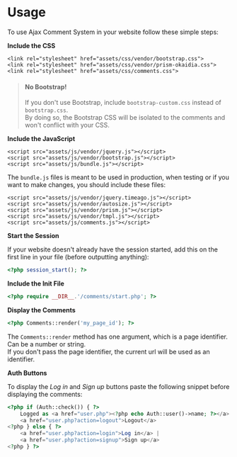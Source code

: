 # Usage

To use Ajax Comment System in your website follow these simple steps:

__Include the CSS__
```markup
<link rel="stylesheet" href="assets/css/vendor/bootstrap.css">
<link rel="stylesheet" href="assets/css/vendor/prism-okaidia.css">
<link rel="stylesheet" href="assets/css/comments.css">
```

> Note: 
> #### No Bootstrap!
> If you don't use Bootstrap, include `bootstrap-custom.css` instead of `bootstrap.css`.<br>
> By doing so, the Bootstrap CSS will be isolated to the comments and won't conflict with your CSS.

__Include the JavaScript__
```markup
<script src="assets/js/vendor/jquery.js"></script>
<script src="assets/js/vendor/bootstrap.js"></script>
<script src="assets/js/bundle.js"></script>
```

The `bundle.js` files is meant to be used in production, when testing or if you want to make changes, you should include these files:

```markup
<script src="assets/js/vendor/jquery.timeago.js"></script>
<script src="assets/js/vendor/autosize.js"></script>
<script src="assets/js/vendor/prism.js"></script>
<script src="assets/js/vendor/tmpl.js"></script>
<script src="assets/js/comments.js"></script>
```

__Start the Session__

If your website doesn't already have the session started, add this on the first line in your file (before outputting anything):

```php
<?php session_start(); ?>
```

__Include the Init File__
```php
<?php require __DIR__.'/comments/start.php'; ?>
```

__Display the Comments__
```php
<?php Comments::render('my_page_id'); ?>
```

The `Comments::render` method has one argument, which is a page identifier. Can be a number or string. <br> 
If you don't pass the page identifier, the current url will be used as an identifier.

__Auth Buttons__

To display the _Log in_ and _Sign up_ buttons paste the following snippet before displaying the comments:

```php
<?php if (Auth::check()) { ?>
    Logged as <a href="user.php"><?php echo Auth::user()->name; ?></a> | 
    <a href="user.php?action=logout">Logout</a>
<?php } else { ?>
    <a href="user.php?action=login">Log in</a> | 
    <a href="user.php?action=signup">Sign up</a>
<?php } ?>
```

<style>blockquote p:first-child { display: none; }</style>
